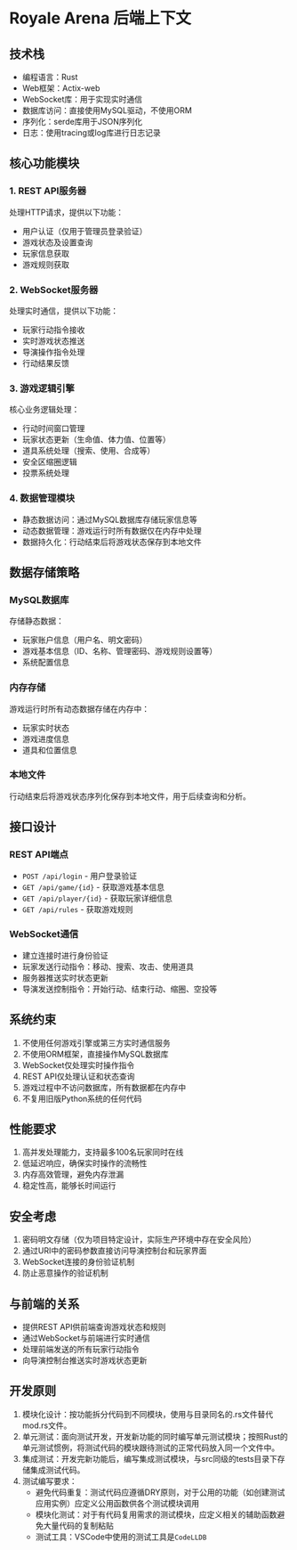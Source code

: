 # Royale Arena 后端上下文

## 技术栈

- 编程语言：Rust
- Web框架：Actix-web
- WebSocket库：用于实现实时通信
- 数据库访问：直接使用MySQL驱动，不使用ORM
- 序列化：serde库用于JSON序列化
- 日志：使用tracing或log库进行日志记录

## 核心功能模块

### 1. REST API服务器
处理HTTP请求，提供以下功能：
- 用户认证（仅用于管理员登录验证）
- 游戏状态及设置查询
- 玩家信息获取
- 游戏规则获取

### 2. WebSocket服务器
处理实时通信，提供以下功能：
- 玩家行动指令接收
- 实时游戏状态推送
- 导演操作指令处理
- 行动结果反馈

### 3. 游戏逻辑引擎
核心业务逻辑处理：
- 行动时间窗口管理
- 玩家状态更新（生命值、体力值、位置等）
- 道具系统处理（搜索、使用、合成等）
- 安全区缩圈逻辑
- 投票系统处理

### 4. 数据管理模块
- 静态数据访问：通过MySQL数据库存储玩家信息等
- 动态数据管理：游戏运行时所有数据仅在内存中处理
- 数据持久化：行动结束后将游戏状态保存到本地文件

## 数据存储策略

### MySQL数据库
存储静态数据：
- 玩家账户信息（用户名、明文密码）
- 游戏基本信息（ID、名称、管理密码、游戏规则设置等）
- 系统配置信息

### 内存存储
游戏运行时所有动态数据存储在内存中：
- 玩家实时状态
- 游戏进度信息
- 道具和位置信息

### 本地文件
行动结束后将游戏状态序列化保存到本地文件，用于后续查询和分析。

## 接口设计

### REST API端点
- `POST /api/login` - 用户登录验证
- `GET /api/game/{id}` - 获取游戏基本信息
- `GET /api/player/{id}` - 获取玩家详细信息
- `GET /api/rules` - 获取游戏规则

### WebSocket通信
- 建立连接时进行身份验证
- 玩家发送行动指令：移动、搜索、攻击、使用道具
- 服务器推送实时状态更新
- 导演发送控制指令：开始行动、结束行动、缩圈、空投等

## 系统约束

1. 不使用任何游戏引擎或第三方实时通信服务
2. 不使用ORM框架，直接操作MySQL数据库
3. WebSocket仅处理实时操作指令
4. REST API仅处理认证和状态查询
5. 游戏过程中不访问数据库，所有数据都在内存中
6. 不复用旧版Python系统的任何代码

## 性能要求

1. 高并发处理能力，支持最多100名玩家同时在线
2. 低延迟响应，确保实时操作的流畅性
3. 内存高效管理，避免内存泄漏
4. 稳定性高，能够长时间运行

## 安全考虑

1. 密码明文存储（仅为项目特定设计，实际生产环境中存在安全风险）
2. 通过URI中的密码参数直接访问导演控制台和玩家界面
3. WebSocket连接的身份验证机制
4. 防止恶意操作的验证机制

## 与前端的关系

- 提供REST API供前端查询游戏状态和规则
- 通过WebSocket与前端进行实时通信
- 处理前端发送的所有玩家行动指令
- 向导演控制台推送实时游戏状态更新

## 开发原则

1. 模块化设计：按功能拆分代码到不同模块，使用与目录同名的.rs文件替代mod.rs文件。
2. 单元测试：面向测试开发，开发新功能的同时编写单元测试模块；按照Rust的单元测试惯例，将测试代码的模块跟待测试的正常代码放入同一个文件中。
3. 集成测试：开发完新功能后，编写集成测试模块，与src同级的tests目录下存储集成测试代码。
4. 测试编写要求：
   - 避免代码重复：测试代码应遵循DRY原则，对于公用的功能（如创建测试应用实例）应定义公用函数供各个测试模块调用
   - 模块化测试：对于有代码复用需求的测试模块，应定义相关的辅助函数避免大量代码的复制粘贴
   - 测试工具：VSCode中使用的测试工具是`CodeLLDB`